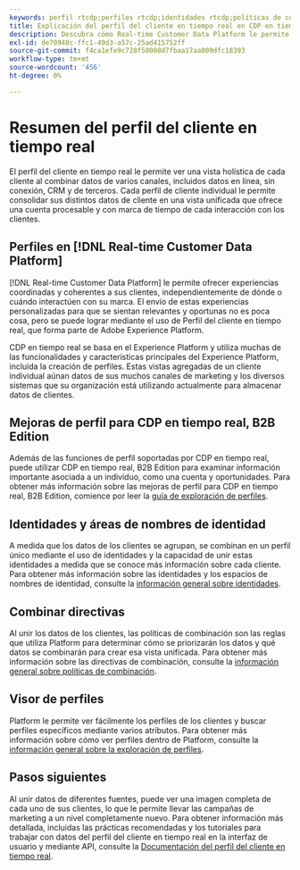 ```yaml
---
keywords: perfil rtcdp;perfiles rtcdp;identidades rtcdp;políticas de combinación rtcdp;perfil de cliente en tiempo real
title: Explicación del perfil del cliente en tiempo real en CDP en tiempo real
description: Descubra cómo Real-time Customer Data Platform le permite impulsar experiencias coordinadas, coherentes y relevantes para sus clientes mediante el perfil del cliente en tiempo real.
exl-id: de70948c-ffc1-49d3-a57c-25ad415752ff
source-git-commit: f4ca1efe9c728f50008d7fbaa17aa009dfc18393
workflow-type: tm+mt
source-wordcount: '456'
ht-degree: 0%

---
```


# Resumen del perfil del cliente en tiempo real

El perfil del cliente en tiempo real le permite ver una vista holística de cada cliente al combinar datos de varios canales, incluidos datos en línea, sin conexión, CRM y de terceros. Cada perfil de cliente individual le permite consolidar sus distintos datos de cliente en una vista unificada que ofrece una cuenta procesable y con marca de tiempo de cada interacción con los clientes.

## Perfiles en [!DNL Real-time Customer Data Platform]

[!DNL Real-time Customer Data Platform] le permite ofrecer experiencias coordinadas y coherentes a sus clientes, independientemente de dónde o cuándo interactúen con su marca. El envío de estas experiencias personalizadas para que se sientan relevantes y oportunas no es poca cosa, pero se puede lograr mediante el uso de Perfil del cliente en tiempo real, que forma parte de Adobe Experience Platform.

CDP en tiempo real se basa en el Experience Platform y utiliza muchas de las funcionalidades y características principales del Experience Platform, incluida la creación de perfiles. Estas vistas agregadas de un cliente individual aúnan datos de sus muchos canales de marketing y los diversos sistemas que su organización está utilizando actualmente para almacenar datos de clientes.

## Mejoras de perfil para CDP en tiempo real, B2B Edition

Además de las funciones de perfil soportadas por CDP en tiempo real, puede utilizar CDP en tiempo real, B2B Edition para examinar información importante asociada a un individuo, como una cuenta y oportunidades. Para obtener más información sobre las mejoras de perfil para CDP en tiempo real, B2B Edition, comience por leer la [guía de exploración de perfiles](profile-browse.md).

## Identidades y áreas de nombres de identidad

A medida que los datos de los clientes se agrupan, se combinan en un perfil único mediante el uso de identidades y la capacidad de unir estas identidades a medida que se conoce más información sobre cada cliente. Para obtener más información sobre las identidades y los espacios de nombres de identidad, consulte la [información general sobre identidades](identities-overview.md).

## Combinar directivas

Al unir los datos de los clientes, las políticas de combinación son las reglas que utiliza Platform para determinar cómo se priorizarán los datos y qué datos se combinarán para crear esa vista unificada. Para obtener más información sobre las directivas de combinación, consulte la [información general sobre políticas de combinación](merge-policies.md).

## Visor de perfiles

Platform le permite ver fácilmente los perfiles de los clientes y buscar perfiles específicos mediante varios atributos. Para obtener más información sobre cómo ver perfiles dentro de Platform, consulte la [información general sobre la exploración de perfiles](profile-browse.md).

## Pasos siguientes

Al unir datos de diferentes fuentes, puede ver una imagen completa de cada uno de sus clientes, lo que le permite llevar las campañas de marketing a un nivel completamente nuevo. Para obtener información más detallada, incluidas las prácticas recomendadas y los tutoriales para trabajar con datos del perfil del cliente en tiempo real en la interfaz de usuario y mediante API, consulte la [Documentación del perfil del cliente en tiempo real](../../profile/home.md).
